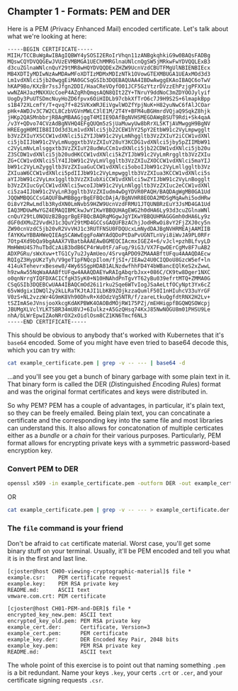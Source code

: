 ## Champter 1 - Formats: PEM and DER

Here is a PEM (*P*rivacy *E*nhanced *M*ail) encoded certificate. Let's talk about what we're
looking at here:

```
-----BEGIN CERTIFICATE-----
MIIH/TCCBuWgAwIBAgIQBWY4ySOSI2ERoIrVhqn11zANBgkqhkiG9w0BAQsFADBg
MQswCQYDVQQGEwJVUzEVMBMGA1UEChMMRGlnaUNlcnQgSW5jMRkwFwYDVQQLExB3
d3cuZGlnaWNlcnQuY29tMR8wHQYDVQQDExZHZW9UcnVzdCBUTFMgUlNBIENBIEcx
MB4XDTIyMDIwNzAwMDAwMFoXDTIzMDMxMDIzNTk1OVowGTEXMBUGA1UEAxMOd3d3
Lm1vdXNlci5jb20wggEiMA0GCSqGSIb3DQEBAQUAA4IBDwAwggEKAoIBAQC6oTwV
hKAP9Bo/KXzBr7ssJfgn2DDI/HaaCReVOyfO01JCF5GzYtzrDVzzEhPzjgPFXX1u
wwNZAHJazMNXXUcCoeP4AZqRhQmqsAQN8QIt2ZY+TNruY9ddNoC3mZDYOOJylyif
UogDy3PuUTSDmcNuyHoZD6fpvx6OiHIDLb97cbkXfTrO6c7J9H9S2S+6lmapkBpp
s1B472XLcmfY/T+qvq7f+82SVKxWRJEiVgwlWOZfYpjNuK+H82yuNwC6fAlJCOar
pHk+AWDJv3C7W2CL8CzbVGVnMWLC3lE1M/2T4Y+BFM4uBGHmrdVQjaQ9SqkZ8hjk
jHKp2QASMnbbrjRBAgMBAAGjggT4MIIE9DAfBgNVHSMEGDAWgBSUT9Rdi+Sk4qaA
/v3Y+QDvo74CVzAdBgNVHQ4EFgQUQm5zSjUaMuwyUw8bRrXL5KTjAVMwggH9BgNV
HREEggH0MIIB8IIOd3d3Lm1vdXNlci5jb22CEW1hY25pY2EtbW91c2VyLmpwgglt
b3VzZXIuYXSCCW1vdXNlci5iZYIJbW91c2VyLmNhggltb3VzZXIuY2iCCW1vdXNl
ci5jbIIJbW91c2VyLmNuggxtb3VzZXIuY28uY3KCDG1vdXNlci5jby5pZIIMbW91
c2VyLmNvLmlsggxtb3VzZXIuY28udWuCCm1vdXNlci5jb22CDW1vdXNlci5jb20u
Z3SCDW1vdXNlci5jb20udHKCCW1vdXNlci5kZYIJbW91c2VyLmRrggltb3VzZXIu
ZG+CCW1vdXNlci5lY4IJbW91c2VyLmVlggltb3VzZXIuZXOCCW1vdXNlci5maYIJ
bW91c2VyLmZyggltb3VzZXIuaGuCCW1vdXNlci5oboIJbW91c2VyLmllggltb3Vz
ZXIuaW6CCW1vdXNlci5pdIIJbW91c2VyLmpwggltb3VzZXIua3KCCW1vdXNlci5s
aYIJbW91c2VyLmx1ggltb3VzZXIubXiCCW1vdXNlci5wZYIJbW91c2VyLnBogglt
b3VzZXIucGyCCW1vdXNlci5wcoIJbW91c2VyLnNlggltb3VzZXIuc2eCCW1vdXNl
ci5za4IJbW91c2VyLnR3ggltb3VzZXIudm4wDgYDVR0PAQH/BAQDAgWgMB0GA1Ud
JQQWMBQGCCsGAQUFBwMBBggrBgEFBQcDAjA/BgNVHR8EODA2MDSgMqAwhi5odHRw
Oi8vY2RwLmdlb3RydXN0LmNvbS9HZW9UcnVzdFRMU1JTQUNBRzEuY3JsMD4GA1Ud
IAQ3MDUwMwYGZ4EMAQIBMCkwJwYIKwYBBQUHAgEWG2h0dHA6Ly93d3cuZGlnaWNl
cnQuY29tL0NQUzB2BggrBgEFBQcBAQRqMGgwJgYIKwYBBQUHMAGGGmh0dHA6Ly9z
dGF0dXMuZ2VvdHJ1c3QuY29tMD4GCCsGAQUFBzAChjJodHRwOi8vY2FjZXJ0cy5n
ZW90cnVzdC5jb20vR2VvVHJ1c3RUTFNSU0FDQUcxLmNydDAJBgNVHRMEAjAAMIIB
fAYKKwYBBAHWeQIEAgSCAWwEggFoAWYAdQDoPtDaPvUGNTLnVyi8iWvJA9PL0RFr
7Otp4Xd9bQa9bgAAAX7VBatbAAAEAwBGMEQCIAcmxIGEZ4+6/vJcl+pzhBLfvyLD
MmHWmU4S7huTbdCzAiB3bdB6CP4rWu0tF/aFug/9iG3/VX7FqwOErCgMv8F7uAB2
ADXPGRu/sWxXvw+tTG1Cy7u2JyAmUeo/4SrvqAPDO9ZMAAABftUFqu4AAAQDAEcw
RQIgZ3HypUKzTyh/V9geT1pFNQcpIlom/fjSI+/IEAw24U0CIQDoU8GzcW5ef+ln
414ukTehevrxBesew8/4Wy6SSgpHDAB1ALNzdwfhhFD4Y4bWBancEQlKeS2xZwwL
h9zwAw55NqWaAAABftUFqw4AAAQDAEYwRAIgAbqrbJxx+086C/CK9tw8Dger1NXC
o0qnNrrgYIQFDXACICfgH3SyK0+N10HNAhdPnTgvYT62yBu039efrtMTQ+ZMMA0G
CSqGSIb3DQEBCwUAA4IBAQCmOd26i1rku2Sqe6WTvIogJSaAeLtfOCyNpt3Yx6cZ
65vWdgix1DWQl2y2kLLRaTKJtAJI1LbKB9ZOjkzzaQumlF50I1nHIuhcV33uYrGF
V0zS+NL2vzzWr4G9mK8Vh90DhvR+XdOdzVg5NTR/f/zareLtkuQgfdtRNX2H2Lv+
tSZImASeJVnsjooXkcgKdAKPBWK4OAOBdMOjRW175PZj/mEHHigpfBGQWQSOWcpj
JBUMgXLVclYLKTSBR34mU8VJ+6Iulkz+A5GzQHsq74KxJ85NwNOGU8m01PHSU9Le
nhA/bLWrEpwIZAoNRrOX2xOidlOsm8CZ1KN6Tmcf6NL3
-----END CERTIFICATE-----
```

This should be obvious to anybody that's worked with Kubernetes
that it's `base64` encoded. Some of you might have even tried to
base64 decode this, which you can try with:

```bash
cat example_certificate.pem | grep -v -- --- | base64 -d
```

...and you'll see you get a bunch of binary garbage with some
plain text in it. That binary form is called the DER (*D*istinguished
*E*ncoding *R*ules) format and was the original format certificates
and keys were distributed in.

So why PEM? PEM has a couple of advantages, in particular, it's plain
text, so they can be freely emailed. Being plain text, you can concatinate
a certificate and the corresponding key into the same file and most
libraries can understand this. It also allows for concatonation of multiple certicates
either as a *bundle* or a *chain* for their various purposes. Particularly,
PEM format allows for encrypting private keys with a symmetric password-based
encryption key.

### Convert PEM to DER

```bash
openssl x509 -in example_certificate.pem -outform DER -out example_certificate.der
```

OR

```bash
cat example_certificate.pem | grep -v -- --- > example_certificate.der # this works on keys and other kinds of PEM encoded data
```

### The `file` command is your friend

Don't be afraid to `cat` certificate material. Worst case, you'll get some binary stuff
on your terminal. Usually, it'll be PEM encoded and tell you what it is in the first and last
line.

```
[cjoster@host CH00-viewing-cryptographic-material]$ file *
example.csr:    PEM certificate request
example.key:    PEM RSA private key
README.md:      ASCII text
vmware.com.crt: PEM certificate

[cjoster@host CH01-PEM-and-DER]$ file *
encrypted_key_new.pem: ASCII text
encrypted_key_old.pem: PEM RSA private key
example_cert.der:      Certificate, Version=3
example_cert.pem:      PEM certificate
example_key.der:       DER Encoded Key Pair, 2048 bits
example_key.pem:       PEM RSA private key
README.md:             ASCII text
```

The whole point of this exercise is to point out that naming something `.pem` is a bit redundant. Name your keys `.key`, your certs `.crt` or `.cer`,
and your certificate signing requests `.csr`.
